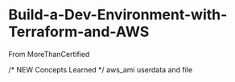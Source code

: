 # Build-a-Dev-Environment-with-Terraform-and-AWS
From MoreThanCertified

/* NEW Concepts Learned */
aws_ami 
userdata and file
